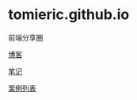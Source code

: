 tomieric.github.io
==================

前端分享圈


[博客](http://getf2e.com)

[笔记](https://github.com/tomieric/tomieric.github.io/issues)

[案例列表](https://github.com/tomieric/tomieric.github.io/wiki/%E9%A1%B9%E7%9B%AEdemo)

